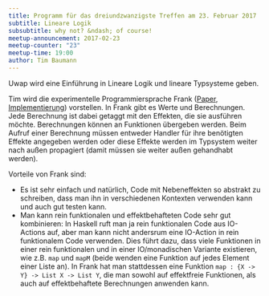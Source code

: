 ```yaml
---
title: Programm für das dreiundzwanzigste Treffen am 23. Februar 2017
subtitle: Lineare Logik
subsubtitle: why not? &ndash; of course!
meetup-announcement: 2017-02-23
meetup-counter: "23"
meetup-time: 19:00
author: Tim Baumann
---
```


Uwap wird eine Einführung in Lineare Logik und lineare Typsysteme geben.

Tim wird die experimentelle Programmiersprache Frank ([Paper](https://arxiv.org/pdf/1611.09259.pdf), [Implementierung](https://github.com/cmcl/frankjnr)) vorstellen.
In Frank gibt es Werte und Berechnungen. Jede Berechnung ist dabei getaggt mit den Effekten, die sie ausführen möchte. Berechnungen können an Funktionen übergeben werden. Beim Aufruf einer Berechnung müssen entweder Handler für ihre benötigten Effekte angegeben werden oder diese Effekte werden im Typsystem weiter nach außen propagiert (damit müssen sie weiter außen gehandhabt werden).

Vorteile von Frank sind:

* Es ist sehr einfach und natürlich, Code mit Nebeneffekten so abstrakt zu schreiben, dass man ihn in verschiedenen Kontexten verwenden kann und auch gut testen kann.
* Man kann rein funktionalen und effektbehafteten Code sehr gut kombinieren: In Haskell ruft man ja rein funktionalen Code aus IO-Actions auf, aber man kann nicht andersrum eine IO-Action in rein funktionalem Code verwenden. Dies führt dazu, dass viele Funktionen in einer rein funktionalen und in einer IO/monadischen Variante existieren, wie z.B. `map` und `mapM` (beide wenden eine Funktion auf jedes Element einer Liste an). In Frank hat man stattdessen eine Funktion `map : {X -> Y} -> List X -> List Y`, die man sowohl auf effektfreie Funktionen, als auch auf effektbehaftete Berechnungen anwenden kann.

